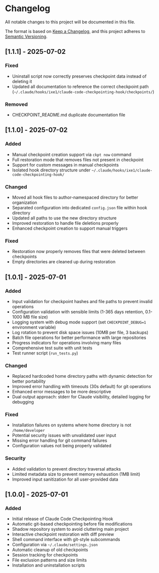 # Changelog

All notable changes to this project will be documented in this file.

The format is based on [Keep a Changelog](https://keepachangelog.com/en/1.0.0/),
and this project adheres to [Semantic Versioning](https://semver.org/spec/v2.0.0.html).

## [1.1.1] - 2025-07-02

### Fixed
- Uninstall script now correctly preserves checkpoint data instead of deleting it
- Updated all documentation to reference the correct checkpoint path (`~/.claude/hooks/ixe1/claude-code-checkpointing-hook/checkpoints/`)

### Removed
- CHECKPOINT_README.md duplicate documentation file

## [1.1.0] - 2025-07-02

### Added
- Manual checkpoint creation support via `ckpt now` command
- Full restoration mode that removes files not present in checkpoint
- Support for custom messages in manual checkpoints
- Isolated hook directory structure under `~/.claude/hooks/ixe1/claude-code-checkpointing-hook/`

### Changed
- Moved all hook files to author-namespaced directory for better organization
- Separated configuration into dedicated `config.json` file within hook directory
- Updated all paths to use the new directory structure
- Improved restoration to handle file deletions properly
- Enhanced checkpoint creation to support manual triggers

### Fixed
- Restoration now properly removes files that were deleted between checkpoints
- Empty directories are cleaned up during restoration

## [1.0.1] - 2025-07-01

### Added
- Input validation for checkpoint hashes and file paths to prevent invalid operations
- Configuration validation with sensible limits (1-365 days retention, 0.1-1000 MB file size)
- Logging system with debug mode support (set `CHECKPOINT_DEBUG=1` environment variable)
- Log rotation to prevent disk space issues (10MB per file, 3 backups)
- Batch file operations for better performance with large repositories
- Progress indicators for operations involving many files
- Comprehensive test suite with unit tests
- Test runner script (`run_tests.py`)

### Changed
- Replaced hardcoded home directory paths with dynamic detection for better portability
- Improved error handling with timeouts (30s default) for git operations
- Enhanced error messages to be more descriptive
- Dual output approach: stderr for Claude visibility, detailed logging for debugging

### Fixed
- Installation failures on systems where home directory is not `/home/developer`
- Potential security issues with unvalidated user input
- Missing error handling for git command failures
- Configuration values not being properly validated

### Security
- Added validation to prevent directory traversal attacks
- Limited metadata size to prevent memory exhaustion (1MB limit)
- Improved input sanitization for all user-provided data

## [1.0.0] - 2025-07-01

### Added
- Initial release of Claude Code Checkpointing Hook
- Automatic git-based checkpointing before file modifications
- Shadow repository system to avoid cluttering main project
- Interactive checkpoint restoration with diff preview
- Shell command interface with git-style subcommands
- Configuration via `~/.claude/settings.json`
- Automatic cleanup of old checkpoints
- Session tracking for checkpoints
- File exclusion patterns and size limits
- Installation and uninstallation scripts